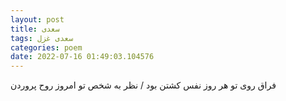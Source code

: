 ```yaml
---
layout: post
title: سعدی
tags: سعدی غزل
categories: poem
date: 2022-07-16 01:49:03.104576
---
```


فراق روی تو هر روز نفس کشتن بود / نظر به شخص تو امروز روح پروردن
